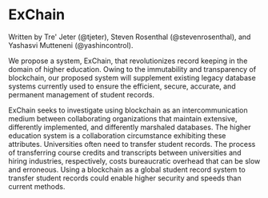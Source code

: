 # ExChain

Written by Tre' Jeter (@tjeter), Steven Rosenthal (@stevenrosenthal), and Yashasvi Mutteneni (@yashincontrol).

We propose a system, ExChain, that revolutionizes record keeping in the domain of higher education. Owing to the immutability and transparency of blockchain, our proposed system will supplement existing legacy database systems currently used to ensure the efficient, secure, accurate, and permanent management of student records.

ExChain seeks to investigate using blockchain as an intercommunication medium between collaborating organizations that maintain extensive, differently implemented, and differently marshaled databases. The higher education system is a collaboration circumstance exhibiting these attributes. Universities often need to transfer student records. The process of transferring course credits and transcripts between universities and hiring industries,
respectively, costs bureaucratic overhead that can be slow and erroneous. Using a blockchain as a global student record system to transfer student records could enable higher security and speeds than current methods.
